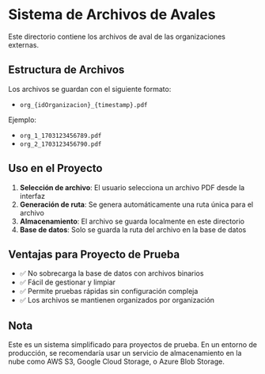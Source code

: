 # Sistema de Archivos de Avales

Este directorio contiene los archivos de aval de las organizaciones externas.

## Estructura de Archivos

Los archivos se guardan con el siguiente formato:
- `org_{idOrganizacion}_{timestamp}.pdf`

Ejemplo:
- `org_1_1703123456789.pdf`
- `org_2_1703123456790.pdf`

## Uso en el Proyecto

1. **Selección de archivo**: El usuario selecciona un archivo PDF desde la interfaz
2. **Generación de ruta**: Se genera automáticamente una ruta única para el archivo
3. **Almacenamiento**: El archivo se guarda localmente en este directorio
4. **Base de datos**: Solo se guarda la ruta del archivo en la base de datos

## Ventajas para Proyecto de Prueba

- ✅ No sobrecarga la base de datos con archivos binarios
- ✅ Fácil de gestionar y limpiar
- ✅ Permite pruebas rápidas sin configuración compleja
- ✅ Los archivos se mantienen organizados por organización

## Nota

Este es un sistema simplificado para proyectos de prueba. En un entorno de producción, se recomendaría usar un servicio de almacenamiento en la nube como AWS S3, Google Cloud Storage, o Azure Blob Storage.

